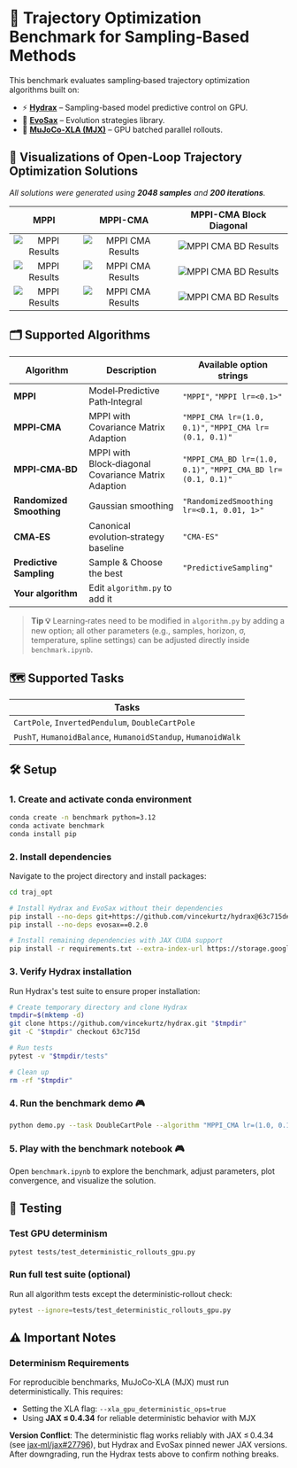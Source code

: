 # 🚀 Trajectory Optimization Benchmark for Sampling‑Based Methods

This benchmark evaluates sampling‑based trajectory optimization algorithms built on:

- ⚡ [**Hydrax**](https://github.com/vincekurtz/hydrax) – Sampling-based model predictive control on GPU.
- 🧬 [**EvoSax**](https://github.com/RobertTLange/evosax) – Evolution strategies library.
- 🤖 [**MuJoCo‑XLA (MJX)**](https://github.com/google-deepmind/mujoco/tree/main/mjx) – GPU batched parallel rollouts.

## 🎥 Visualizations of Open‑Loop Trajectory Optimization Solutions

*All solutions were generated using ****2048 samples**** and ****200 iterations****.*

| MPPI | MPPI-CMA | MPPI-CMA Block Diagonal |
|:----:|:-------------:|:------------------:|
| ![MPPI Results](figures/HumanoidMocapUnconstrained/MPPI.gif) | ![MPPI CMA Results](figures/HumanoidMocapUnconstrained/MPPI_CMA%20lr%3D%281.0%2C%200.1%29.gif) | ![MPPI CMA BD Results](figures/HumanoidMocapUnconstrained/MPPI_CMA_BD%20lr%3D%281.0%2C%200.1%29.gif) |
| ![MPPI Results](figures/PushTUnconstrained/MPPI.gif) | ![MPPI CMA Results](figures/PushTUnconstrained/MPPI_CMA%20lr%3D%281.0%2C%200.1%29.gif) | ![MPPI CMA BD Results](figures/PushTUnconstrained/MPPI_CMA_BD%20lr%3D%281.0%2C%200.1%29.gif) |
| ![MPPI Results](figures/CartPoleUnconstrained/MPPI.gif) | ![MPPI CMA Results](figures/CartPoleUnconstrained/MPPI_CMA%20lr%3D%281.0%2C%200.1%29.gif) | ![MPPI CMA BD Results](figures/CartPoleUnconstrained/MPPI_CMA_BD%20lr%3D%281.0%2C%200.1%29.gif) |


## 🗂️ Supported Algorithms

| Algorithm                | Description                                         | Available option strings                                     |
| ------------------------ | --------------------------------------------------- | ------------------------------------------------------------ |
| **MPPI**                 | Model‑Predictive Path‑Integral                      | `"MPPI"`, `"MPPI lr=<0.1>"`                                  |
| **MPPI‑CMA**             | MPPI with Covariance Matrix Adaption                | `"MPPI_CMA lr=(1.0, 0.1)"`, `"MPPI_CMA lr=(0.1, 0.1)"`       |
| **MPPI‑CMA‑BD**          | MPPI with Block‑diagonal Covariance Matrix Adaption | `"MPPI_CMA_BD lr=(1.0, 0.1)"`, `"MPPI_CMA_BD lr=(0.1, 0.1)"` |
| **Randomized Smoothing** | Gaussian smoothing                                  | `"RandomizedSmoothing lr=<0.1, 0.01, 1>"`                    |
| **CMA‑ES**               | Canonical evolution‑strategy baseline               | `"CMA-ES"`                                                   |
| **Predictive Sampling**  | Sample & Choose the best                            | `"PredictiveSampling"`                                       |
| **Your algorithm**       | Edit `algorithm.py` to add it                       |                                                              |

> **Tip 💡** Learning‑rates need to be modified in `algorithm.py` by adding a new option; all other parameters (e.g., samples, horizon, σ, temperature, spline settings) can be adjusted directly inside `benchmark.ipynb`.

## 🗺️ Supported Tasks

| Tasks                                            |
| ------------------------------------------------ |
| `CartPole`, `InvertedPendulum`, `DoubleCartPole` |
| `PushT`, `HumanoidBalance`, `HumanoidStandup`, `HumanoidWalk`    |

## 🛠️ Setup

### 1. Create and activate conda environment

```bash
conda create -n benchmark python=3.12
conda activate benchmark
conda install pip
```

### 2. Install dependencies

Navigate to the project directory and install packages:

```bash
cd traj_opt

# Install Hydrax and EvoSax without their dependencies
pip install --no-deps git+https://github.com/vincekurtz/hydrax@63c715d#egg=hydrax
pip install --no-deps evosax==0.2.0

# Install remaining dependencies with JAX CUDA support
pip install -r requirements.txt --extra-index-url https://storage.googleapis.com/jax_releases/jax_cuda_releases.html
```

### 3. Verify Hydrax installation

Run Hydrax's test suite to ensure proper installation:

```bash
# Create temporary directory and clone Hydrax
tmpdir=$(mktemp -d)
git clone https://github.com/vincekurtz/hydrax.git "$tmpdir"
git -C "$tmpdir" checkout 63c715d

# Run tests
pytest -v "$tmpdir/tests"

# Clean up
rm -rf "$tmpdir"
```
### 4. Run the benchmark demo 🎮

```bash  
python demo.py --task DoubleCartPole --algorithm "MPPI_CMA lr=(1.0, 0.1)"  --max-iterations 100 --num-samples 1024 --visualize --xla-deterministic 
```

### 5. Play with the benchmark notebook 🎮

Open `benchmark.ipynb` to explore the benchmark, adjust parameters, plot convergence, and visualize the solution.

## 🧪 Testing

### Test GPU determinism

```bash
pytest tests/test_deterministic_rollouts_gpu.py
```

### Run full test suite (optional)

Run all algorithm tests except the deterministic‑rollout check:

```bash
pytest --ignore=tests/test_deterministic_rollouts_gpu.py
```

## ⚠️ Important Notes

### Determinism Requirements

For reproducible benchmarks, MuJoCo‑XLA (MJX) must run deterministically. This requires:

- Setting the XLA flag: `--xla_gpu_deterministic_ops=true`
- Using **JAX ≤ 0.4.34** for reliable deterministic behavior with MJX

**Version Conflict**: The deterministic flag works reliably with JAX ≤ 0.4.34 (see [jax‑ml/jax#27796](https://github.com/jax-ml/jax/issues/27796)), but Hydrax and EvoSax pinned newer JAX versions. After downgrading, run the Hydrax tests above to confirm nothing breaks.
